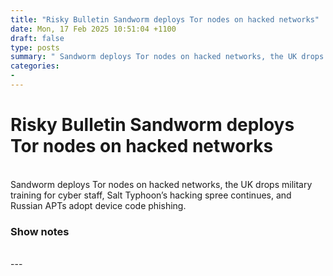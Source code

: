 ```yaml
---
title: "Risky Bulletin Sandworm deploys Tor nodes on hacked networks"
date: Mon, 17 Feb 2025 10:51:04 +1100
draft: false
type: posts
summary: " Sandworm deploys Tor nodes on hacked networks, the UK drops military training for cyber staff, Salt Typhoon’s hacking spree continues, and Russian"
categories: 
- 
---
```

# Risky Bulletin Sandworm deploys Tor nodes on hacked networks


<br/>
Sandworm deploys Tor nodes on hacked networks, the UK drops military training for cyber staff, Salt Typhoon’s hacking spree continues, and Russian APTs adopt device code phishing.

### Show notes

<br/>
---
